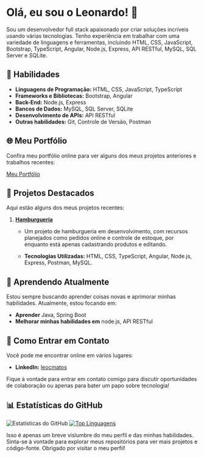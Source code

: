 # Olá, eu sou o Leonardo! 👋

Sou um desenvolvedor full stack apaixonado por criar soluções incríveis usando várias tecnologias. Tenho experiência em trabalhar com uma variedade de linguagens e ferramentas, incluindo HTML, CSS, JavaScript, Bootstrap, TypeScript, Angular, Node.js, Express, API RESTful, MySQL, SQL Server e SQLite.

## 💼 Habilidades

- **Linguagens de Programação:** HTML, CSS, JavaScript, TypeScript
- **Frameworks e Bibliotecas:** Bootstrap, Angular
- **Back-End:** Node.js, Express
- **Bancos de Dados:** MySQL, SQL Server, SQLite
- **Desenvolvimento de APIs:** API RESTful
- **Outras habilidades:** Git, Controle de Versão, Postman

## 🌐 Meu Portfólio

Confira meu portfólio online para ver alguns dos meus projetos anteriores e trabalhos recentes:

[Meu Portfólio](https://leocmatos.github.io/Portifolio/)


## 🚀 Projetos Destacados

Aqui estão alguns dos meus projetos recentes:

1. **[Hamburgueria](link_para_o_projeto)**

   - Um projeto de hamburgueria em desenvolvimento, com recursos planejados como pedidos online e controle de estoque, por enquanto está apenas cadastrando produtos e editando.

   - **Tecnologias Utilizadas:** HTML, CSS, TypeScript, Angular, Node.js, Express, Postman, MySQL.


## 🌱 Aprendendo Atualmente

Estou sempre buscando aprender coisas novas e aprimorar minhas habilidades. Atualmente, estou focando em:

- **Aprender** Java, Spring Boot
- **Melhorar minhas habilidades em** node.js, API RESTful

## 🔗 Como Entrar em Contato

Você pode me encontrar online em vários lugares:

- **LinkedIn:** [leocmatos](https://www.linkedin.com/in/leocmatos/)

Fique à vontade para entrar em contato comigo para discutir oportunidades de colaboração ou apenas para bater um papo sobre tecnologia!

## 📊 Estatísticas do GitHub

![Estatísticas do GitHub](https://github-readme-stats.vercel.app/api?username=LeoCMatos&show_icons=true&theme=dark)
[![Top Linguagens](https://github-readme-stats.vercel.app/api/top-langs/?username=LeoCMatos&layout=compact)](https://github.com/LeoCMatose/github-readme-stats)


Isso é apenas um breve vislumbre do meu perfil e das minhas habilidades. Sinta-se à vontade para explorar meus repositórios para ver mais projetos e código-fonte. Obrigado por visitar o meu perfil!

